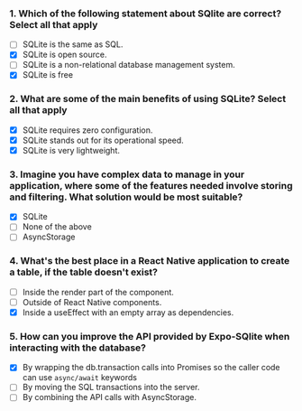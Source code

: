 ### 1. Which of the following statement about SQlite are correct? Select all that apply

- [ ] SQLite is the same as SQL.
- [x] SQLite is open source.
- [ ] SQLite is a non-relational database management system.
- [x] SQLite is free

### 2. What are some of the main benefits of using SQLite? Select all that apply

- [x] SQLite requires zero configuration.
- [x] SQLite stands out for its operational speed.
- [x] SQLite is very lightweight.

### 3. Imagine you have complex data to manage in your application, where some of the features needed involve storing and filtering. What solution would be most suitable?

- [x] SQLite
- [ ] None of the above
- [ ] AsyncStorage

### 4. What's the best place in a React Native application to create a table, if the table doesn't exist?

- [ ] Inside the render part of the component.
- [ ] Outside of React Native components.
- [x] Inside a useEffect with an empty array as dependencies.

### 5. How can you improve the API provided by Expo-SQlite when interacting with the database?

- [x] By wrapping the db.transaction calls into Promises so the caller code can use ```async/await``` keywords
- [ ] By moving the SQL transactions into the server.
- [ ] By combining the API calls with AsyncStorage.